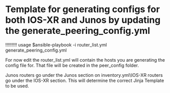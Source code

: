 
# Template for generating configs for both IOS-XR and Junos by updating the generate_peering_config.yml

!!!!!!!!! usage $ansible-playbook -i router_list.yml generate_peering_config.yml

For now edit the router_list.yml will contain the hosts you are generating the config file for. That file will be created in the peer_config folder.

Junos routers go under the Junos section on inventory.yml\IOS-XR routers go under the IOS-XR section. This will determine the correct Jinja Template to be used.
